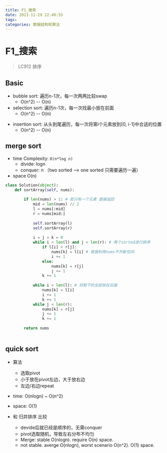 ```yaml
---
title: F1_搜索
date: 2021-11-29 22:49:53
tags: 
categories: 数据结构和算法
---
```


# F1_搜索

> LC912 排序

## Basic

+ bubble sort: 遍历n-1次，每一次两两比较swap
  + O(n^2)  -- O(n)
+ selection sort: 遍历n-1次，每一次找最小放在前面
  + O(n^2)  -- O(n)

<!--more-->

+ insertion sort: 从头到尾遍历，每一次将第i个元素放到[0, i-1]中合适的位置
  + O(n^2)  -- O(n)

## merge sort

+ time Complexity: `O(n*log n)`
  + divide: logn
  + conquer: n （two sorted --> one sorted 只需要遍历一遍）
+ space O(n)

```python
class Solution(object):
    def sortArray(self, nums):
        
        if len(nums) > 1: # 若只有一个元素 直接返回    
            mid = len(nums) // 2
            l = nums[:mid]
            r = nums[mid:]
            
            self.sortArray(l)
            self.sortArray(r)
            
            i = j = k = 0
            while i < len(l) and j < len(r): # 两个sorted进行排序
                if l[i] < r[j]:
                    nums[k] = l[i] # 直接利用nums不开新空间
                    i += 1
                else:
                    nums[k] = r[j]
                    j += 1
                k += 1
                
            while i < len(l): # 将剩下的全部放在后面
                nums[k] = l[i]
                i += 1 
                k += 1
            while j < len(r):
                nums[k] = r[j]
                j += 1
                k += 1
                
        return nums
        
```

## quick sort

+ 算法
  + 选取pivot
  + 小于放在pivot左边，大于放右边
  + 左边/右边repeat

+ time: O(nlogn) ~ O(n^2)
+ space: O(1)
+ 和 归并排序 比较
  + devide后就已经是顺序的，无需conquer
  + pivot选取随机，导致左右分布不均匀
  + Merge: stable O(nlogn). require O(n) space.
  + not stable. averge O(nlogn), worst scenario O(n^2). O(1) space.

